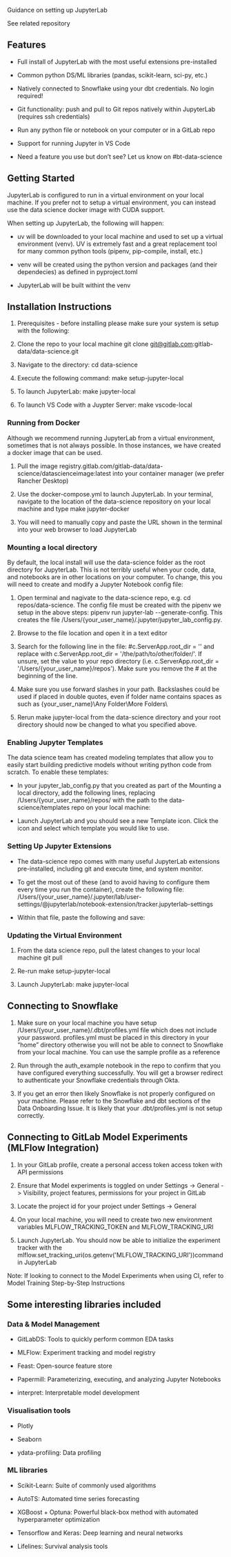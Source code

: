 Guidance on setting up JupyterLab

See related repository

## Features

- Full install of JupyterLab with the most useful extensions pre-installed

- Common python DS/ML libraries (pandas, scikit-learn, sci-py, etc.)

- Natively connected to Snowflake using your dbt credentials. No login required!

- Git functionality: push and pull to Git repos natively within JupyterLab (requires ssh credentials)

- Run any python file or notebook on your computer or in a GitLab repo

- Support for running Jupyter in VS Code

- Need a feature you use but don’t see? Let us know on #bt-data-science

## Getting Started

JupyterLab is configured to run in a virtual environment on your local machine. If you prefer not to setup a virtual environment, you can instead use the data science docker image with CUDA support.

When setting up JupyterLab, the following will happen:

- uv will be downloaded to your local machine and used to set up a virtual environment (venv). UV is extremely fast and a great replacement tool for many common python tools (pipenv, pip-compile, install, etc.)

- venv will be created using the python version and packages (and their dependecies) as defined in pyproject.toml

- JupyterLab will be built withint the venv

## Installation Instructions

1. Prerequisites - before installing please make sure your system is setup with the following: 

1. Clone the repo to your local machine git clone git@gitlab.com:gitlab-data/data-science.git

1. Navigate to the directory: cd data-science

1. Execute the following command: make setup-jupyter-local

1. To launch JupyterLab: make jupyter-local

1. To launch VS Code with a Juypter Server: make vscode-local

### Running from Docker

Although we recommend running JupyterLab from a virtual environment, sometimes that is not always possible. In those instances, we have created a docker image that can be used.

1. Pull the image registry.gitlab.com/gitlab-data/data-science/datascienceimage:latest into your container manager (we prefer Rancher Desktop)

1. Use the docker-compose.yml to launch JupyterLab. In your terminal, navigate to the location of the data-science repository on your local machine and type make jupyter-docker

1. You will need to manually copy and paste the URL shown in the terminal into your web browser to load JupyterLab

### Mounting a local directory

By default, the local install will use the data-science folder as the root directory for JupyterLab. This is not terribly useful when your code, data, and notebooks are in other locations on your computer. To change, this you will need to create and modify a Jupyter Notebook config file:

1. Open terminal and nagivate to the data-science repo, e.g. cd repos/data-science. The config file must be created with the pipenv we setup in the above steps: pipenv run jupyter-lab --generate-config. This creates the file /Users/{your_user_name}/.jupyter/jupyter_lab_config.py.

1. Browse to the file location and open it in a text editor

1. Search for the following line in the file: #c.ServerApp.root_dir = '' and replace with c.ServerApp.root_dir = '/the/path/to/other/folder/'. If unsure, set the value to your repo directory (i.e. c.ServerApp.root_dir = '/Users/{your_user_name}/repos'). Make sure you remove the # at the beginning of the line.

1. Make sure you use forward slashes in your path. Backslashes could be used if placed in double quotes, even if folder name contains spaces as such as \{your_user_name}\Any Folder\More Folders\

1. Rerun make jupyter-local from the data-science directory and your root directory should now be changed to what you specified above.

### Enabling Jupyter Templates

The data science team has created modeling templates that allow you to easily start building predictive models without writing python code from scratch. To enable these templates:

- In your jupyter_lab_config.py that you created as part of the Mounting a local directory, add the following lines, replacing /Users/{your_user_name}/repos/ with the path to the data-science/templates repo on your local machine:

<!-- Unsupported block type: code -->

- Launch JupyterLab and you should see a new Template icon. Click the icon and select which template you would like to use.

### Setting Up Jupyter Extensions

- The data-science repo comes with many useful JupyterLab extensions pre-installed, including git and execute time, and system monitor.

- To get the most out of these (and to avoid having to configure them every time you run the container), create the following file: /Users/{your_user_name}/.jupyter/lab/user-settings/@jupyterlab/notebook-extension/tracker.jupyterlab-settings

- Within that file, paste the following and save:

<!-- Unsupported block type: code -->

### Updating the Virtual Environment

1. From the data science repo, pull the latest changes to your local machine git pull

1. Re-run make setup-jupyter-local

1. Launch JupyterLab: make jupyter-local

## Connecting to Snowflake

1. Make sure on your local machine you have setup /Users/{your_user_name}/.dbt/profiles.yml file which does not include your password. profiles.yml must be placed in this directory in your “home” directory otherwise you will not be able to connect to Snowflake from your local machine. You can use the sample profile as a reference

1. Run through the auth_example notebook in the repo to confirm that you have configured everything successfully. You will get a browser redirect to authenticate your Snowflake credentials through Okta.

1. If you get an error then likely Snowflake is not properly configured on your machine. Please refer to the Snowflake and dbt sections of the Data Onboarding Issue. It is likely that your .dbt/profiles.yml is not setup correctly.

## Connecting to GitLab Model Experiments (MLFlow Integration)

1. In your GitLab profile, create a personal access token access token with API permissions

1. Ensure that Model experiments is toggled on under Settings -> General -> Visibility, project features, permissions for your project in GitLab

1. Locate the project id for your project under Settings -> General

1. On your local machine, you will need to create two new environment variables MLFLOW_TRACKING_TOKEN and MLFLOW_TRACKING_URI 

1. Launch JupyterLab. You should now be able to initialize the experiment tracker with the mlflow.set_tracking_uri(os.getenv('MLFLOW_TRACKING_URI'))command in JupyterLab

Note: If looking to connect to the Model Experiments when using CI, refer to Model Training Step-by-Step Instructions

## Some interesting libraries included

### Data & Model Management

- GitLabDS: Tools to quickly perform common EDA tasks

- MLFlow: Experiment tracking and model registry

- Feast: Open-source feature store

- Papermill: Parameterizing, executing, and analyzing Jupyter Notebooks

- interpret: Interpretable model development

### Visualisation tools

- Plotly

- Seaborn

- ydata-profiling: Data profiling

### ML libraries

- Scikit-Learn: Suite of commonly used algorithms

- AutoTS: Automated time series forecasting

- XGBoost + Optuna: Powerful black-box method with automated hyperparameter optimization

- Tensorflow and Keras: Deep learning and neural networks

- Lifelines: Survival analysis tools
